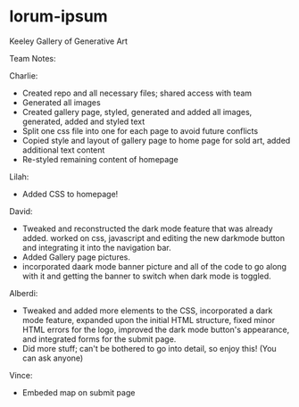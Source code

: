 # lorum-ipsum
Keeley Gallery of Generative Art

Team Notes:

Charlie:
- Created repo and all necessary files; shared access with team
- Generated all images
- Created gallery page, styled, generated and added all images, generated, added and styled text 
- Split one css file into one for each page to avoid future conflicts
- Copied style and layout of gallery page to home page for sold art, added additional text content
- Re-styled remaining content of homepage

Lilah:
- Added CSS to homepage!

David:
- Tweaked and reconstructed the dark mode feature that was already added. worked on css, javascript and editing the new darkmode button and integrating it into the navigation bar.
- Added Gallery page pictures.
- incorporated daark mode banner picture and all of the code to go along with it and getting the banner to switch when dark mode is toggled.

Alberdi:
- Tweaked and added more elements to the CSS, incorporated a dark mode feature, expanded upon the initial HTML structure, fixed minor HTML errors for the logo, improved the dark mode button's appearance, and integrated forms for the submit page.
- Did more stuff; can't be bothered to go into detail, so enjoy this! (You can ask anyone)

Vince:
- Embeded map on submit page
